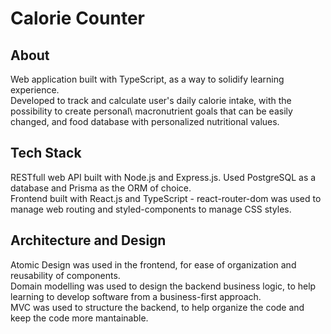 # Calorie Counter

## About
Web application built with TypeScript, as a way to solidify learning experience.\
Developed to track and calculate user's daily calorie intake, with the possibility to create personal\ 
macronutrient goals that can be easily changed, and food database with personalized nutritional values. 

## Tech Stack
RESTfull web API built with Node.js and Express.js. Used PostgreSQL as a database and Prisma as the ORM of choice.\
Frontend built with React.js and TypeScript - react-router-dom was used to manage web routing and styled-components to manage CSS styles.

## Architecture and Design
Atomic Design was used in the frontend, for ease of organization and reusability of components.\
Domain modelling was used to design the backend business logic, to help learning to develop software from a business-first approach.\
MVC was used to structure the backend, to help organize the code and keep the code more mantainable.





